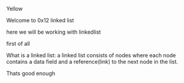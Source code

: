 Yellow




Welcome to 0x12 linked list

here we will be working with linkedlist

first of all

What is a linked list: a linked list consists of nodes where each node contains a data field and a reference(link) to the next node in the list.


Thats good enough
